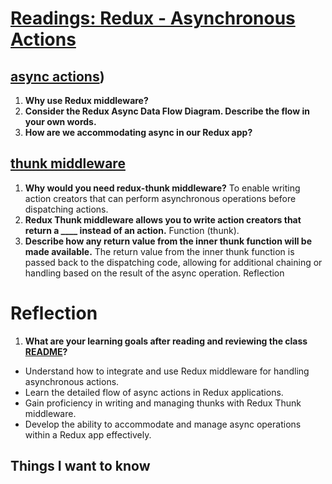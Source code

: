 # [Readings: Redux - Asynchronous Actions](https://github.com/codefellows/seattle-code-javascript-401d59/tree/main/class-38)

## [async actions](https://redux.js.org/tutorials/fundamentals/part-6-async-logic))
1. **Why use Redux middleware?**
2. **Consider the Redux Async Data Flow Diagram. Describe the flow in your own words.**
3. **How are we accommodating async in our Redux app?**
   
## [thunk middleware](https://github.com/reduxjs/redux-thunk)
1. **Why would you need redux-thunk middleware?** To enable writing action creators that can perform asynchronous operations before dispatching actions.
2. **Redux Thunk middleware allows you to write action creators that return a ____ instead of an action.** Function (thunk).
3. **Describe how any return value from the inner thunk function will be made available.** The return value from the inner thunk function is passed back to the dispatching code, allowing for additional chaining or handling based on the result of the async operation.
Reflection


# Reflection
1. **What are your learning goals after reading and reviewing the class [README](https://codefellows.github.io/code-401-javascript-guide/curriculum/class-38/)?**
* Understand how to integrate and use Redux middleware for handling asynchronous actions.
* Learn the detailed flow of async actions in Redux applications.
* Gain proficiency in writing and managing thunks with Redux Thunk middleware.
* Develop the ability to accommodate and manage async operations within a Redux app effectively.





## Things I want to know
